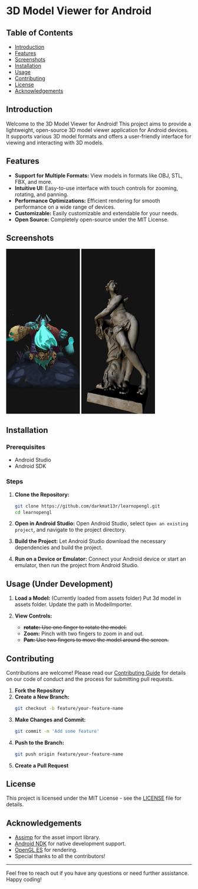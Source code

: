 
# 3D Model Viewer for Android

## Table of Contents

- [Introduction](#introduction)
- [Features](#features)
- [Screenshots](#screenshots)
- [Installation](#installation)
- [Usage](#usage)
- [Contributing](#contributing)
- [License](#license)
- [Acknowledgements](#acknowledgements)

## Introduction

Welcome to the 3D Model Viewer for Android! This project aims to provide a lightweight, open-source 3D model viewer application for Android devices. It supports various 3D model formats and offers a user-friendly interface for viewing and interacting with 3D models.

## Features

- **Support for Multiple Formats:** View models in formats like OBJ, STL, FBX, and more.
- **Intuitive UI:** Easy-to-use interface with touch controls for zooming, rotating, and panning.
- **Performance Optimizations:** Efficient rendering for smooth performance on a wide range of devices.
- **Customizable:** Easily customizable and extendable for your needs.
- **Open Source:** Completely open-source under the MIT License.

## Screenshots

<img alt="Screenshot 1" src="screenshots/Screenshot_20240522_230750.png" width="200px"/>
<img alt="Screenshot 1" src="screenshots/Screenshot_20240602_190658.png" width="200px"/>

## Installation

### Prerequisites

- Android Studio
- Android SDK

### Steps

1. **Clone the Repository:**
   ```sh
   git clone https://github.com/darkmat13r/learnopengl.git
   cd learnopengl
   ```

2. **Open in Android Studio:**
   Open Android Studio, select `Open an existing project`, and navigate to the project directory.

3. **Build the Project:**
   Let Android Studio download the necessary dependencies and build the project.

4. **Run on a Device or Emulator:**
   Connect your Android device or start an emulator, then run the project from Android Studio.

## Usage (Under Development)

1. **Load a Model:** (Currently loaded from assets folder)
   Put 3d model in assets folder. Update the path in ModelImporter.

2. **View Controls:**
    - ~~**rotate:** Use one finger to rotate the model.~~
    - **Zoom:** Pinch with two fingers to zoom in and out.
    - ~~**Pan:** Use two fingers to move the model around the screen.~~


## Contributing

Contributions are welcome! Please read our [Contributing Guide](CONTRIBUTING.md) for details on our code of conduct and the process for submitting pull requests.

1. **Fork the Repository**
2. **Create a New Branch:**
   ```sh
   git checkout -b feature/your-feature-name
   ```
3. **Make Changes and Commit:**
   ```sh
   git commit -m 'Add some feature'
   ```
4. **Push to the Branch:**
   ```sh
   git push origin feature/your-feature-name
   ```
5. **Create a Pull Request**

## License

This project is licensed under the MIT License - see the [LICENSE](LICENSE) file for details.

## Acknowledgements

- [Assimp](http://www.assimp.org/) for the asset import library.
- [Android NDK](https://developer.android.com/ndk) for native development support.
- [OpenGL ES](https://www.khronos.org/opengles/) for rendering.
- Special thanks to all the contributors!

---

Feel free to reach out if you have any questions or need further assistance. Happy coding!
